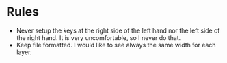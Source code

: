 # Rules
- Never setup the keys at the right side of the left hand nor the left side of the right hand. It is very uncomfortable, so I never do that.
- Keep file formatted. I would like to see always the same width for each layer.

